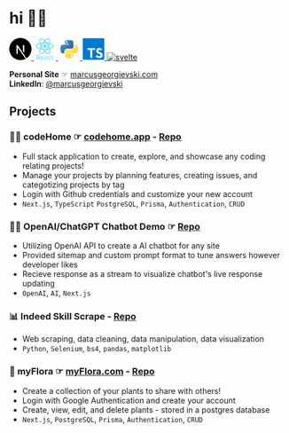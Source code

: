 # hi 👨‍💻

 <p align="left"> <a href="https://reactjs.org/" target="_blank" rel="noreferrer"> <img src="https://raw.githubusercontent.com/devicons/devicon/master/icons/nextjs/nextjs-original.svg" alt="nextjs" width="40" height="40"/> <a href="https://reactjs.org/" target="_blank" rel="noreferrer"> <img src="https://raw.githubusercontent.com/devicons/devicon/master/icons/react/react-original-wordmark.svg" alt="react" width="40" height="40"/> </a>  </a> <a href="https://www.python.org" target="_blank" rel="noreferrer"> <img src="https://raw.githubusercontent.com/devicons/devicon/master/icons/python/python-original.svg" alt="python" width="40" height="40"/> </a> <a href="https://developer.mozilla.org/en-US/docs/Web/JavaScript" target="_blank" rel="noreferrer"> <img src="https://raw.githubusercontent.com/devicons/devicon/master/icons/typescript/typescript-original.svg" alt="typescript" width="40" height="40"/> <a href="https://svelte.dev" target="_blank" rel="noreferrer"> <img src="https://upload.wikimedia.org/wikipedia/commons/1/1b/Svelte_Logo.svg" alt="svelte" width="40" height="40"/> </a> </p>

**Personal Site** ☞ [marcusgeorgievski.com](https://marcusgeorgievski.com) \
**LinkedIn**: [@marcusgeorgievski](https://www.linkedin.com/in/marcusgeorgievski/)


## Projects 

### 👨‍💻 codeHome ☞ [codehome.app](https://codehome.app/) - [Repo](https://github.com/marcusgeorgievski/codehome)
- Full stack application to create, explore, and showcase any coding relating projects!
- Manage your projects by planning features, creating issues, and categotizing projects by tag
- Login with Github credentials and customize your new account
- `Next.js`, `TypeScript` `PostgreSQL`, `Prisma`, `Authentication`, `CRUD`

### 🤖💬 OpenAI/ChatGPT Chatbot Demo ☞ [Repo](https://github.com/marcusgeorgievski/openai-chatbot)
- Utilizing OpenAI API to create a AI chatbot for any site
- Provided sitemap and custom prompt format to tune answers however developer likes
- Recieve response as a stream to visualize chatbot's live response updating
- `OpenAI`, `AI`, `Next.js`

### 📊 Indeed Skill Scrape - [Repo](https://github.com/marcusgeorgievski/indeed-skill-scrape)
- Web scraping, data cleaning, data manipulation, data visualization
- `Python`, `Selenium`, `bs4`, `pandas`, `matplotlib`


### 🌱 myFlora ☞ [myFlora.com](https://my-flora-xi.vercel.app/) - [Repo](https://github.com/marcusgeorgievski/myFlora)
- Create a collection of your plants to share with others!
- Login with Google Authentication and create your account
- Create, view, edit, and delete plants - stored in a postgres database
- `Next.js`, `PostgreSQL`, `Prisma`, `Authentication`, `CRUD`
